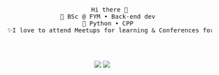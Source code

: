 <div align="center">
<!-- <img src="https://i.pinimg.com/564x/bc/3f/10/bc3f106ff090d59fabf6e3cd97d3c2e5.jpg"width="25%" align="right" /> -->
  <!-- <a href="https://github.com/Mayar-Magdy">
  <img src="https://readme-typing-svg.demolab.com/?lines=Backend%20developer;Problem-solving;Python%20Django%20Web%20Frameworke;Always%20learning%20new%20things&font=Fira%20Code&center=true&width=440&height=45&color=f75c7e&vCenter=true&pause=1000&size=22" /></a> -->

<br><br>
<pre>
     Hi there 👋 
    💼 BSc @ FYM • Back-end dev 
    🐍 Python • CPP 
    ✨I love to attend Meetups for learning & Conferences for Networking
</pre>
<br><br>
<!-- <img src="https://raw.githubusercontent.com/innng/innng/master/assets/kyubey.gif" height="40" /> -->
<!-- <br><br><br> -->
  
[![](https://img.shields.io/badge/linkedin-0a66c2)](https://www.linkedin.com/in/mayar-magdy-352119214/)
[![](https://img.shields.io/badge/Email-6364ff)](mailto:mayar.magdy471@gmail.com)


</div>

<!--
**Mayar-Magdy/Mayar-Magdy** is a ✨ _special_ ✨ repository because its `README.md` (this file) appears on your GitHub profile.

Here are some ideas to get you started:

- 🔭 I’m currently working on ...
- 🌱 I’m currently learning ...
- 👯 I’m looking to collaborate on ...
- 🤔 I’m looking for help with ...
- 💬 Ask me about ...
- 📫 How to reach me: ...
- 😄 Pronouns: ...
- ⚡ Fun fact: ...
-->
